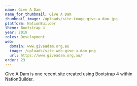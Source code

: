 ```yaml
---
name: Give A Dam
name_for_thumbnail: Give A Dam
thumbnail_image: /uploads/site-image-give-a-dam.jpg
platform: NationBuilder
theme: Bootstrap 4
year: 2019
roles: Development
web:
  domain: www.giveadam.org.au
  image: /uploads/site-web-give-a-dam.png
  url: https://www.giveadam.org.au/
order: 23
---
```


Give A Dam is one recent site created using Bootstrap 4 within NationBuilder.